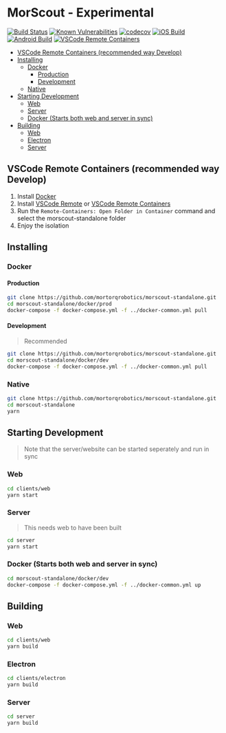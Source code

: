 # MorScout - Experimental <!-- omit in toc -->

[![Build Status](https://api.cirrus-ci.com/github/mortorqrobotics/morscout-standalone.svg)](https://cirrus-ci.com/github/mortorqrobotics/morscout-standalone)
[![Known Vulnerabilities](https://snyk.io/test/github/mortorqrobotics/morscout-standalone/badge.svg)](https://snyk.io/test/github/mortorqrobotics/morscout-standalone)
[![codecov](https://codecov.io/gh/mortorqrobotics/morscout-standalone/branch/master/graph/badge.svg)](https://codecov.io/gh/mortorqrobotics/morscout-standalone)
[![iOS Build](https://build.appcenter.ms/v0.1/apps/a0fa44cd-1214-41c9-942b-a1a33bfea92b/branches/master/badge)](https://appcenter.ms)
[![Android Build](https://build.appcenter.ms/v0.1/apps/af68d026-c265-4753-a756-2764cdfe5137/branches/master/badge)](https://appcenter.ms)
[![VSCode Remote Containers](https://img.shields.io/badge/VSCode%20Remote%20Containers-Enabled-brightgreen)](https://code.visualstudio.com/docs/remote/containers)

- [VSCode Remote Containers (recommended way Develop)](#vscode-remote-containers-recommended-way-develop)
- [Installing](#installing)
  - [Docker](#docker)
    - [Production](#production)
    - [Development](#development)
  - [Native](#native)
- [Starting Development](#starting-development)
  - [Web](#web)
  - [Server](#server)
  - [Docker (Starts both web and server in sync)](#docker-starts-both-web-and-server-in-sync)
- [Building](#building)
  - [Web](#web-1)
  - [Electron](#electron)
  - [Server](#server-1)

## VSCode Remote Containers (recommended way Develop)

1. Install [Docker](https://hub.docker.com/search/?type=edition&offering=community)
2. Install [VSCode Remote](https://marketplace.visualstudio.com/items?itemName=ms-vscode-remote.vscode-remote-extensionpack) or [VSCode Remote Containers](https://marketplace.visualstudio.com/items?itemName=ms-vscode-remote.remote-containers)
3. Run the `Remote-Containers: Open Folder in Container` command and select the morscout-standalone folder
4. Enjoy the isolation

## Installing

### Docker

#### Production

```bash
git clone https://github.com/mortorqrobotics/morscout-standalone.git
cd morscout-standalone/docker/prod
docker-compose -f docker-compose.yml -f ../docker-common.yml pull
```

#### Development

> Recommended

```bash
git clone https://github.com/mortorqrobotics/morscout-standalone.git
cd morscout-standalone/docker/dev
docker-compose -f docker-compose.yml -f ../docker-common.yml pull
```

### Native

```bash
git clone https://github.com/mortorqrobotics/morscout-standalone.git
cd morscout-standalone
yarn
```

## Starting Development

> Note that the server/website can be started seperately and run in sync

### Web
```bash
cd clients/web
yarn start
```

### Server

> This needs web to have been built

```bash
cd server
yarn start
```

### Docker (Starts both web and server in sync)

```bash
cd morscout-standalone/docker/dev
docker-compose -f docker-compose.yml -f ../docker-common.yml up
```

## Building

### Web

```bash
cd clients/web
yarn build
```

### Electron

```bash
cd clients/electron
yarn build
```

### Server

```bash
cd server
yarn build
```
